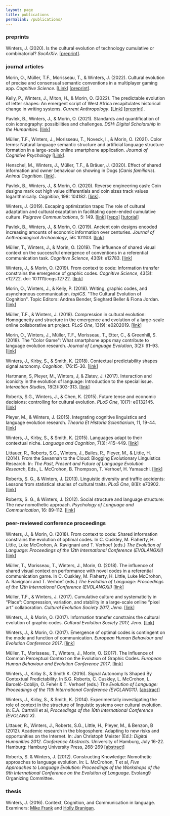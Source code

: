```yaml
---
layout: page
title: publications
permalink: /publications/
---
```


### preprints
Winters, J. (2020). Is the cultural evolution of technology cumulative or combinatorial? *SocArXiv*. [[preprint](https://osf.io/preprints/socarxiv/aypnx)].

### journal articles
Morin, O., Müller, T.F., Morisseau, T., & Winters, J. (2022). Cultural evolution of precise and consensual semantic conventions in a multiplayer gaming app. *Cognitive Science*. [[Link](https://doi.org/10.1111/cogs.13113)] [[preprint](https://pure.mpg.de/rest/items/item_3273644/component/file_3273645/content)].

Kelly, P., Winters, J., Miton, H., & Morin, O. (2022). The predictable evolution of letter shapes: An emergent script of West Africa recapitulates historical change in writing systems. *Current Anthropology*. [[Link](https://www.journals.uchicago.edu/doi/abs/10.1086/717779)] [[preprint](https://osf.io/preprints/socarxiv/eg489/)].

Pavlek, B., Winters, J., & Morin, O. (2021). Standards and quantification of coin iconography: possibilities and challenges. *DSH: Digital Scholarship in the Humanities*. [[link](https://doi.org/10.1093/llc/fqab030)]

Müller, T.F., Winters, J., Morisseau, T., Noveck, I., & Morin, O. (2021). Color terms: Natural language semantic structure and artificial language structure formation in a large-scale online smartphone application. *Journal of Cognitive Psychology* [[Link](https://www.tandfonline.com/doi/full/10.1080/20445911.2021.1900199)].

Henschel, M., Winters, J., Müller, T.F., & Bräuer, J. (2020). Effect of shared information and owner behaviour on showing in Dogs (*Canis familiaris*). *Animal Cognition*. [[link](https://doi.org/10.1007/s10071-020-01409-9)].

Pavlek, B., Winters, J., & Morin, O. (2020). Reverse engineering cash: Coin designs mark out high value differentials and coin sizes track values logarithmically. *Cognition*, 198: 104182. [[link](https://www.sciencedirect.com/science/article/pii/S0010027720300019?dgcid=author)].

Winters, J. (2019). Escaping optimization traps: The role of cultural adaptation and cultural exaptation in facilitating open-ended cumulative culture. *Palgrave Communications*, 5: 149. [[link](https://www.nature.com/articles/s41599-019-0361-3)] [[repo](https://github.com/j-winters/cumulative)] [[tutorial](https://nextjournal.com/winters/cumulative-culture-in-open-ended-problem-spaces/)]

Pavlek, B., Winters, J., & Morin, O. (2019). Ancient coin designs encoded increasing amounts of economic information over centuries. *Journal of Anthropological Archaeology*, 56: 101103. [[link](https://doi.org/10.1016/j.jaa.2019.101103)]

Müller, T., Winters, J., & Morin, O. (2019). The influence of shared visual context on the successful emergence of conventions in a referential communication task. *Cognitive Science*, 43(9): e12783. [[link](https://onlinelibrary.wiley.com/doi/full/10.1111/cogs.12783)]

Winters, J., & Morin, O. (2019). From context to code: Information transfer constrains the emergence of graphic codes. *Cognitive Science*, 43(3): e12722. doi: 10.1111/cogs.12722. [[link](https://onlinelibrary.wiley.com/doi/abs/10.1111/cogs.12722)]

Morin, O., Winters, J., & Kelly, P. (2018). Writing, graphic codes, and asynchronous communication. *topiCS*. "The Cultural Evolution of Cognition". Topic Editors: Andrea Bender, Sieghard Beller & Fiona Jordan. [[link](https://onlinelibrary.wiley.com/doi/10.1111/tops.12386)] 

Müller, T.F., & Winters, J. (2018). Compression in cultural evolution: Homogeneity and structure in the emergence and evolution of a large-scale online collaborative art project. *PLoS One*, 13(9): e0202019. [[link](https://journals.plos.org/plosone/article?id=10.1371/journal.pone.0202019)]

Morin, O., Winters, J., Müller, T.F., Morisseau, T., Etter, C., & Greenhill, S. (2018). The "Color Game": What smartphone apps may contribute to language evolution research. *Journal of Language Evolution*, 3(2): 91–93. [[link](https://academic.oup.com/jole/advance-article-abstract/doi/10.1093/jole/lzy005/5033027?redirectedFrom=fulltext)]

Winters, J., Kirby, S., & Smith, K. (2018). Contextual predictability shapes signal autonomy. *Cognition*, 176:15-30. [[link](https://www.sciencedirect.com/science/article/pii/S0010027718300647)]

Hartmann, S, Pleyer, M., Winters, J, & Zlatev, J. (2017). Interaction and iconicity in the evolution of language: Introduction to the special issue. *Interaction Studies*, 18(3):303-313. [[link](http://www.jbe-platform.com/content/journals/10.1075/is.18.3.01ple)]

Roberts, S.G., Winters, J., & Chen, K. (2015). Future tense and economic decisions: controlling for cultural evolution. *PLoS One*, 10(7): e0132145. [[link](http://journals.plos.org/plosone/article?id=10.1371/journal.pone.0132145)]

Pleyer, M., & Winters, J. (2015). Integrating cognitive linguistics and language evolution research. *Theoria Et Historia Scientiarium*, 11, 19-44. [[link](https://www.academia.edu/10713753/Integrating_Cognitive_Linguistics_and_Language_Evolution_Research)]

Winters, J., Kirby, S., & Smith, K. (2015). Languages adapt to their contextual niche. *Language and Cognition*, 7(3): 415-449. [[link](https://www.cambridge.org/core/journals/language-and-cognition/article/languages-adapt-to-their-contextual-niche/83E9F516875C340E0A9263B4A7C38F43)]

Littauer, R., Roberts, S.G., Winters, J., Bailes, R., Pleyer, M., & Little, H. (2014). From the Savannah to the Cloud: Blogging Evolutionary Linguistics Research. In: *The Past, Present and Future of Language Evolution Research*, Eds., L. McCrohon, B. Thompson, T. Verhoef, H. Yamauchi. [[link](http://kyoto.evolang.org/sites/default/files/student_volume.pdf)]

Roberts, S. G., & Winters, J. (2013). Linguistic diversity and traffic accidents: Lessons from statistical studies of cultural traits. *PLoS One*, 8(8): e70902. [[link](http://journals.plos.org/plosone/article?id=10.1371/journal.pone.0070902)]

Roberts, S. G., & Winters, J. (2012). Social structure and language structure: The new nomothetic approach. *Psychology of Language and Communication*, 16: 89-112. [[link](https://www.degruyter.com/downloadpdf/j/plc.2012.16.issue-2/v10057-012-0008-6/v10057-012-0008-6.pdf)]

### peer-reviewed conference proceedings
Winters, J., & Morin, O. (2018). From context to code: Shared information constrains the evolution of optimal codes. In C. Cuskley, M. Flaherty, H. Little, Luke McCrohon, A. Ravignani and T. Verhoef (eds.) *The Evolution of Language: Proceedings of the 12th International Conference (EVOLANGXII)* [[link](http://evolang.org/torun/proceedings/papertemplate.html?p=105)]

Müller, T., Morisseau, T., Winters, J., Morin, O. (2018). The influence of shared visual context on performance with novel codes in a referential communication game. In C. Cuskley, M. Flaherty, H. Little, Luke McCrohon, A. Ravignani and T. Verhoef (eds.) *The Evolution of Language: Proceedings of the 12th International Conference (EVOLANGXII)* [[link](http://evolang.org/torun/proceedings/papertemplate.html?p=103)]

Müller, T.F., & Winters, J. (2017). Cumulative culture and systematicity in “Place”: Compression, variation, and stability in a large-scale online “pixel art” collaboration. *Cultural Evolution Society 2017, Jena.* [[link](https://guidebook.com/guide/92067/poi/8360718/?pcat=447371)]

Winters, J., & Morin, O. (2017). Information transfer constrains the cultural evolution of graphic codes. *Cultural Evolution Society 2017, Jena.* [[link](https://guidebook.com/guide/92067/poi/8360715/?pcat=447371)]

Winters, J., & Morin, O. (2017). Emergence of optimal codes is contingent on the mode and function of communication. *European Human Behaviour and Evolution Conference 2017*. [[link](https://ehbea2017.sciencesconf.org/data/pages/Book_of_Abstracts_Completed_3.docx)]

Müller, T., Morisseau, T., Winters, J., Morin, O. (2017). The Influence of Common Perceptual Context on the Evolution of Graphic Codes. *European Human Behaviour and Evolution Conference 2017*. [[link](https://ehbea2017.sciencesconf.org/data/pages/Book_of_Abstracts_Completed_3.docx)]

Winters, J., Kirby S., & Smith K. (2016). Signal Autonomy Is Shaped By Contextual Predictability. In S.G. Roberts, C. Cuskley, L. McCrohon, L. Barceló-Coblijn, O. Fehér & T. Verhoef (eds.) *The Evolution of Language: Proceedings of the 11th International Conference (EVOLANG11).* [[abstract](http://evolang.org/neworleans/papers/92.html)]

Winters, J., Kirby, S., & Smith, K. (2014). Experimentally investigating the role of context in the structure of linguistic systems over cultural evolution. In: E.A. Cartmill et al, *Proceedings of the 10th International Conference (EVOLANG X)*.

Littauer, R., Winters, J., Roberts, S.G., Little, H., Pleyer, M., & Benzon, B (2012). Academic research in the blogosphere: Adapting to new risks and opportunities on the Internet. In: Jan Christoph Meister (Ed.): *Digital Humanities 2012. Conference Abstracts*. University of Hamburg, July 16-22. Hamburg: Hamburg University Press, 268-269 [[abstract](http://www.dh2012.uni-hamburg.de/conference/programme/abstracts/academic-research-in-the-blogosphere-adapting-to-new-opportunities-and-risks-on-the-internet/)]

Roberts, S. & Winters, J. (2012). Constructing Knowledge: Nomothetic approaches to language evolution. In: L. McCrohon, T et al, *Five Approaches to Language Evolution: Proceedings of the Workshops of the 9th International Conference on the Evolution of Language*. Evolang9 Organizing Committee.

### thesis
Winters, J. (2016). Context, Cognition, and Communication in language. Examiners: [Mike Frank](https://web.stanford.edu/~mcfrank/) and [Holly Branigan](https://www.ed.ac.uk/profile/holly-branigan).
